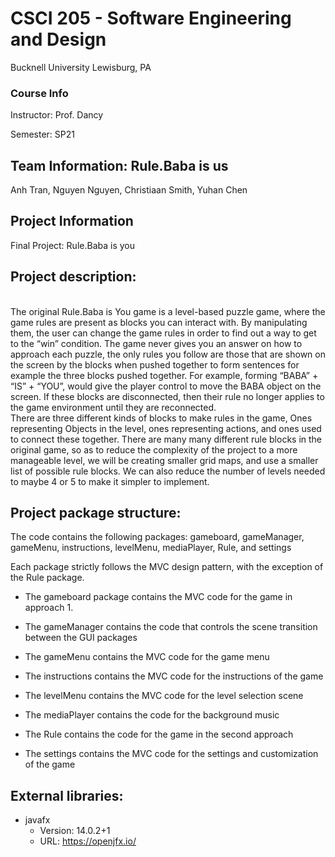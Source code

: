# CSCI 205 - Software Engineering and Design
Bucknell University
Lewisburg, PA

### Course Info
Instructor: Prof. Dancy

Semester: SP21
## Team Information: Rule.Baba is us
Anh Tran, Nguyen Nguyen, Christiaan Smith, Yuhan Chen
## Project Information
Final Project: Rule.Baba is you
## Project description:
<br>The original Rule.Baba is You game is a level-based puzzle game, where the game rules are present as blocks you can interact with. By manipulating them, the user can change the game rules in order to find out a way to get to the “win” condition. The game never gives you an answer on how to approach each puzzle, the only rules you follow are those that are shown on the screen by the blocks when pushed together to form sentences for example the three blocks pushed together. For example, forming “BABA” + “IS” + “YOU”, would give the player control to move the BABA object on the screen. If these blocks are disconnected, then their rule no longer applies to the game environment until they are reconnected.
<br>There are three different kinds of blocks to make rules in the game, Ones representing Objects in the level, ones representing actions, and ones used to connect these together. There are many many different rule blocks in the original game, so as to reduce the complexity of the project to a more manageable level, we will be creating smaller grid maps, and use a smaller list of possible rule blocks. We can also reduce the number of levels needed to maybe 4 or 5 to make it simpler to implement.
## Project package structure:
The code contains the following packages: gameboard, gameManager, gameMenu, instructions, levelMenu, mediaPlayer, Rule, and settings

Each package strictly follows the MVC design pattern, with the exception of the Rule package.

- The gameboard package contains the MVC code for the game in approach 1.

- The gameManager contains the code that controls the scene transition between the GUI packages

- The gameMenu contains the MVC code for the game menu
- The instructions contains the MVC code for the instructions of the game
- The levelMenu contains the MVC code for the level selection scene
- The mediaPlayer contains the code for the background music
- The Rule contains the code for the game in the second approach
- The settings contains the MVC code for the settings and customization of the game

## External libraries:
- javafx
    - Version: 14.0.2+1
    - URL: https://openjfx.io/  



